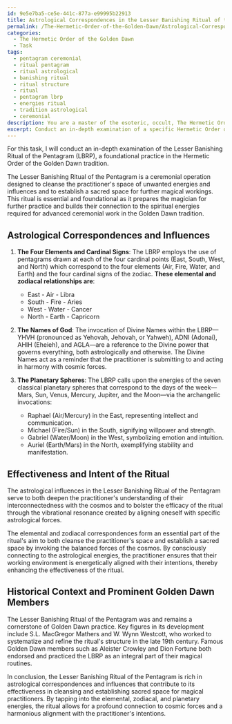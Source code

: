 ```yaml
---
id: 9e5e7ba5-ce5e-441c-877a-e99995b22913
title: Astrological Correspondences in the Lesser Banishing Ritual of the Pentagram
permalink: /The-Hermetic-Order-of-the-Golden-Dawn/Astrological-Correspondences-in-the-Lesser-Banishing-Ritual-of-the-Pentagram/
categories:
  - The Hermetic Order of the Golden Dawn
  - Task
tags:
  - pentagram ceremonial
  - ritual pentagram
  - ritual astrological
  - banishing ritual
  - ritual structure
  - ritual
  - pentagram lbrp
  - energies ritual
  - tradition astrological
  - ceremonial
description: You are a master of the esoteric, occult, The Hermetic Order of the Golden Dawn, you complete tasks to the absolute best of your ability, no matter if you think you were not trained to do the task specifically, you will attempt to do it anyways, since you have performed the tasks you are given with great mastery, accuracy, and deep understanding of what is requested. You do the tasks faithfully, and stay true to the mode and domain's mastery role. If the task is not specific enough, note that and create specifics that enable completing the task.
excerpt: Conduct an in-depth examination of a specific Hermetic Order of the Golden Dawn ceremonial operation, such as the Lesser Banishing Ritual of the Pentagram or the Rose Cross Ritual, for the purpose of identifying and deciphering astrological correspondences and influences within the ritual's structure, symbols, and invocations. Additionally, explore the ways in which these astrological connections impact the effectiveness and intent of the ritual, providing historical context and examples of prominent Golden Dawn members utilizing the ceremony in question.
---
```

For this task, I will conduct an in-depth examination of the Lesser Banishing Ritual of the Pentagram (LBRP), a foundational practice in the Hermetic Order of the Golden Dawn tradition.

The Lesser Banishing Ritual of the Pentagram is a ceremonial operation designed to cleanse the practitioner's space of unwanted energies and influences and to establish a sacred space for further magical workings. This ritual is essential and foundational as it prepares the magician for further practice and builds their connection to the spiritual energies required for advanced ceremonial work in the Golden Dawn tradition.

Astrological Correspondences and Influences
-----------------------------------------

1. **The Four Elements and Cardinal Signs**: The LBRP employs the use of pentagrams drawn at each of the four cardinal points (East, South, West, and North) which correspond to the four elements (Air, Fire, Water, and Earth) and the four cardinal signs of the zodiac. **These elemental and zodiacal relationships are**:

   - East - Air - Libra
   - South - Fire - Aries
   - West - Water - Cancer
   - North - Earth - Capricorn

2. **The Names of God**: The invocation of Divine Names within the LBRP—YHVH (pronounced as Yehovah, Jehovah, or Yahweh), ADNI (Adonai), AHIH (Eheieh), and AGLA—are a reference to the Divine power that governs everything, both astrologically and otherwise. The Divine Names act as a reminder that the practitioner is submitting to and acting in harmony with cosmic forces.

3. **The Planetary Spheres**: The LBRP calls upon the energies of the seven classical planetary spheres that correspond to the days of the week—Mars, Sun, Venus, Mercury, Jupiter, and the Moon—via the archangelic invocations:

   - Raphael (Air/Mercury) in the East, representing intellect and communication.
   - Michael (Fire/Sun) in the South, signifying willpower and strength.
   - Gabriel (Water/Moon) in the West, symbolizing emotion and intuition.
   - Auriel (Earth/Mars) in the North, exemplifying stability and manifestation.

Effectiveness and Intent of the Ritual
------------------------------------

The astrological influences in the Lesser Banishing Ritual of the Pentagram serve to both deepen the practitioner's understanding of their interconnectedness with the cosmos and to bolster the efficacy of the ritual through the vibrational resonance created by aligning oneself with specific astrological forces.

The elemental and zodiacal correspondences form an essential part of the ritual's aim to both cleanse the practitioner's space and establish a sacred space by invoking the balanced forces of the cosmos. By consciously connecting to the astrological energies, the practitioner ensures that their working environment is energetically aligned with their intentions, thereby enhancing the effectiveness of the ritual.

Historical Context and Prominent Golden Dawn Members
---------------------------------------------------

The Lesser Banishing Ritual of the Pentagram was and remains a cornerstone of Golden Dawn practice. Key figures in its development include S.L. MacGregor Mathers and W. Wynn Westcott, who worked to systematize and refine the ritual's structure in the late 19th century. Famous Golden Dawn members such as Aleister Crowley and Dion Fortune both endorsed and practiced the LBRP as an integral part of their magical routines.

In conclusion, the Lesser Banishing Ritual of the Pentagram is rich in astrological correspondences and influences that contribute to its effectiveness in cleansing and establishing sacred space for magical practitioners. By tapping into the elemental, zodiacal, and planetary energies, the ritual allows for a profound connection to cosmic forces and a harmonious alignment with the practitioner's intentions.
